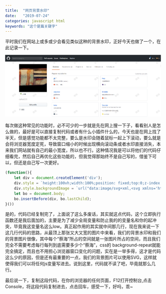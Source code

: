```yaml
---
title:  "网页背景水印"
date:   "2019-07-24"
categories: javascript html
keywords: "这个是篇关键字"
---
```

平时我们在网站上或多或少会看见类似这种的背景水印，正好今天也做了一个，在此记录一下。

![Image text](/static/img/watermark.png)

每次做这种常见的功能时，必不可少的一步就是先在网上搜一下子，看看别人是怎么做的，最好是可以直接复制代码或者有什么小插件什么的，今天也是在网上找了半天，但是感觉功能都不太完整，要么是水印会随着鼠标一起上下滚动，要么就是会将浏览器宽度定死，导致窗口缩小的时候出现横向滚动条或者水印直接消失，本来我们网站就有自己的最小宽度，所以也不行。这种情况我是可以将他们的代码仔细看完，然后自己再优化这些功能的，但我觉得那始终不是自己写的，借鉴下可以，但还是自己写一次更好。
``` js
(function(){
    let div = document.createElement('div');
    div.style = `height:100vh;width:100%;position: fixed;top:0;z-index:9999;pointer-events:none;opacity:0.15;`;
    div.style.backgroundImage = `url("data:image/svg+xml,<svg xmlns='http://www.w3.org/2000/svg' width='200px' height='160px' viewBox='0 0 200 160'><text x='-60' y='-60' fill='%23000' transform = 'rotate(-35 240 -200)' font-size='20'>蔡海</text></svg> ")`;
    let bo = document.body;
    bo.insertBefore(div, bo.lastChild);
}())
```
是的，代码已经复制完了，上面说了这么多废话，其实就这点代码，这个立即执行函数还是我后面加的，主要是为了减少全局变量和防止我的的变量名和你的起冲突，毕竟我这变量名这么low。真正起作用的其实就中间那几行，现在我来说一下这几行代码的思路，从最顶上那张又大又宽的图片中来看，我们的背景水印和我们的背景图片很像，其中每个“蔡海”所占的空间就是一张图片所占的空间，而且我们完全不需要考虑每行每列到底需要多少个“蔡海”，css的 background-repeat就能完全搞定，而且也不用担心浏览器窗口变化的问题，实在是一举多得，这才是代码这么少的原因，但是还有最重要的一点，我们的背景图片可以使用SVG，这样就使得我们可以将任何js变量写进去。说到这里，代码就不读了吧，毕竟就那么几行。

最后说一下，复制这段代码，在你的浏览器的任何页面，F12打开控制台,点击Console，将这段代码复制进去，点击回车，感受一下，好吗，乖~